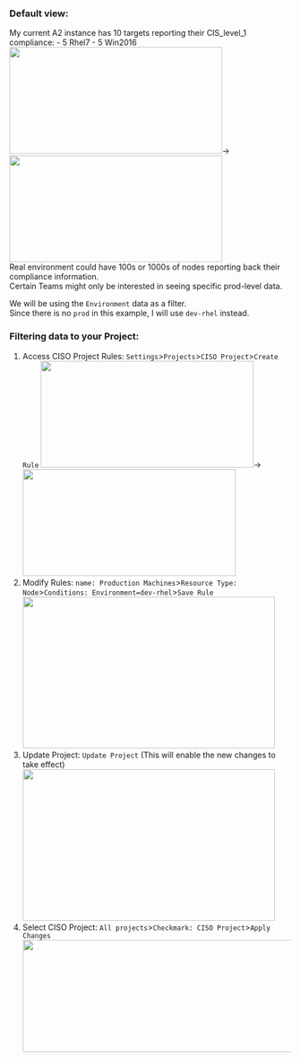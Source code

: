 ### Default view:
My current A2 instance has 10 targets reporting their CIS_level_1 compliance:
    - 5 Rhel7 
    - 5 Win2016
<kbd><img src="https://raw.githubusercontent.com/danf425/ChefAutomate_LimitViewability/master/images/a2-defaultview1.png" width="380" height="190"></kbd>→<kbd><img src="https://raw.githubusercontent.com/danf425/ChefAutomate_LimitViewability/master/images/a2-defaultview2.png" width="380" height="190"></kbd>   
Real environment could have 100s or 1000s of nodes reporting back their compliance information.  
Certain Teams might only be interested in seeing specific prod-level data.   
  
We will be using the `Environment` data as a filter.  
Since there is no `prod` in this example, I will use `dev-rhel` instead.  


### Filtering data to your Project:
1. Access CISO Project Rules: `Settings`>`Projects`>`CISO Project`>`Create Rule`
<kbd><img src="https://raw.githubusercontent.com/danf425/ChefAutomate_LimitViewability/master/images/a2-projects-accesscisoproject.png" width="380" height="190"></kbd>→<kbd><img src="https://raw.githubusercontent.com/danf425/ChefAutomate_LimitViewability/master/images/a2-projects-accessrulecreation.png" width="380" height="190"></kbd>  
2. Modify Rules: `name: Production Machines`>`Resource Type: Node`>`Conditions: Environment=dev-rhel`>`Save Rule`  
<kbd><img src="https://raw.githubusercontent.com/danf425/ChefAutomate_LimitViewability/master/images/a2-projects-saverule.png" width="450" height="270"></kbd>
3. Update Project: `Update Project` (This will enable the new changes to take effect)  
<kbd><img src="https://raw.githubusercontent.com/danf425/ChefAutomate_LimitViewability/master/images/a2-projects-updateproject.png" width="450" height="270"></kbd>
4. Select CISO Project: `All projects`>`Checkmark: CISO Project`>`Apply Changes`  
<kbd><img src="https://raw.githubusercontent.com/danf425/ChefAutomate_LimitViewability/master/images/a2-filterbyproject.png" width="700" height="200"></kbd>
